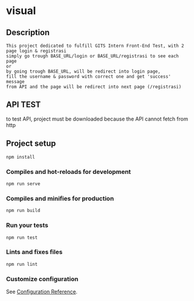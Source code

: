 # visual

## Description
```
This project dedicated to fulfill GITS Intern Front-End Test, with 2 page login & registrasi
simply go trough BASE_URL/login or BASE_URL/registrasi to see each page
or
by going trough BASE_URL, will be redirect into login page, 
fill the username & password with correct one and get 'success' message 
from API and the page will be redirect into next page (/registrasi)
```
## API TEST
to test API, project must be downloaded because the API cannot fetch from http

## Project setup
```
npm install
```

### Compiles and hot-reloads for development
```
npm run serve
```

### Compiles and minifies for production
```
npm run build
```

### Run your tests
```
npm run test
```

### Lints and fixes files
```
npm run lint
```

### Customize configuration
See [Configuration Reference](https://cli.vuejs.org/config/).

